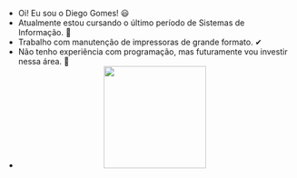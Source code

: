 - Oi! Eu sou o Diego Gomes! 😃
- Atualmente estou cursando o último período de Sistemas de Informação. 🙌
- Trabalho com manutenção de impressoras de grande formato. ✔
- Não tenho experiência com programação, mas futuramente vou investir nessa área. 👀
- <div align="center">
  <div align="center">
  <a href="https://github.com/rafaballerini">
  <img height="180em" src="https://github-readme-stats.vercel.app/api?username=diegogomess&show_icons=true&theme=dark&include_all_commits=true&count_private=true"/>
  </div>
